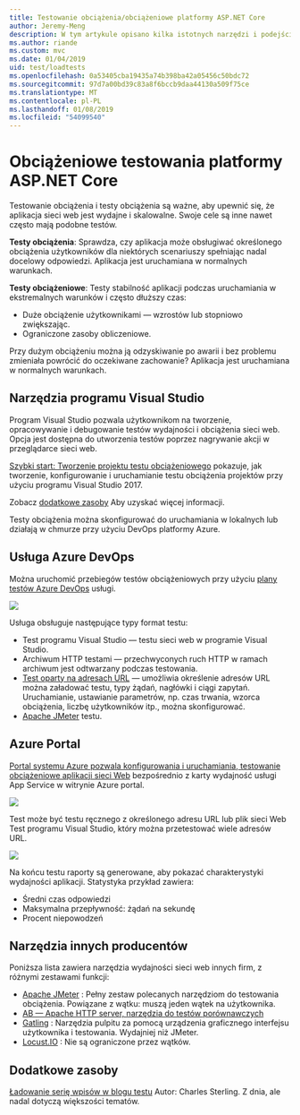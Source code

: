 ```yaml
---
title: Testowanie obciążenia/obciążeniowe platformy ASP.NET Core
author: Jeremy-Meng
description: W tym artykule opisano kilka istotnych narzędzi i podejścia do testowania obciążenia i aplikacje platformy ASP.NET Core testowanie obciążeniowe.
ms.author: riande
ms.custom: mvc
ms.date: 01/04/2019
uid: test/loadtests
ms.openlocfilehash: 0a53405cba19435a74b398ba42a05456c50bdc72
ms.sourcegitcommit: 97d7a00bd39c83a8f6bccb9daa44130a509f75ce
ms.translationtype: MT
ms.contentlocale: pl-PL
ms.lasthandoff: 01/08/2019
ms.locfileid: "54099540"
---
```

# <a name="load-and-stress-testing-aspnet-core"></a>Obciążeniowe testowania platformy ASP.NET Core

Testowanie obciążenia i testy obciążenia są ważne, aby upewnić się, że aplikacja sieci web jest wydajne i skalowalne. Swoje cele są inne nawet często mają podobne testów.

**Testy obciążenia**: Sprawdza, czy aplikacja może obsługiwać określonego obciążenia użytkowników dla niektórych scenariuszy spełniając nadal docelowy odpowiedzi. Aplikacja jest uruchamiana w normalnych warunkach.

**Testy obciążeniowe**: Testy stabilność aplikacji podczas uruchamiania w ekstremalnych warunków i często dłuższy czas:

* Duże obciążenie użytkownikami — wzrostów lub stopniowo zwiększając.
* Ograniczone zasoby obliczeniowe.  

Przy dużym obciążeniu można ją odzyskiwanie po awarii i bez problemu zmieniała powrócić do oczekiwane zachowanie? Aplikacja jest uruchamiana w normalnych warunkach.

## <a name="visual-studio-tools"></a>Narzędzia programu Visual Studio

Program Visual Studio pozwala użytkownikom na tworzenie, opracowywanie i debugowanie testów wydajności i obciążenia sieci web. Opcja jest dostępna do utworzenia testów poprzez nagrywanie akcji w przeglądarce sieci web.

[Szybki start: Tworzenie projektu testu obciążeniowego](/visualstudio/test/quickstart-create-a-load-test-project?view=vs-2017) pokazuje, jak tworzenie, konfigurowanie i uruchamianie testu obciążenia projektów przy użyciu programu Visual Studio 2017.

Zobacz [dodatkowe zasoby](#add) Aby uzyskać więcej informacji.

Testy obciążenia można skonfigurować do uruchamiania w lokalnych lub działają w chmurze przy użyciu DevOps platformy Azure.

## <a name="azure-devops"></a>Usługa Azure DevOps

Można uruchomić przebiegów testów obciążeniowych przy użyciu [plany testów Azure DevOps](/azure/devops/test/load-test/index?view=vsts) usługi.

![](./load-tests/_static/azure-devops-load-test.png)

Usługa obsługuje następujące typy format testu:

- Test programu Visual Studio — testu sieci web w programie Visual Studio.
- Archiwum HTTP testami — przechwyconych ruch HTTP w ramach archiwum jest odtwarzany podczas testowania.
- [Test oparty na adresach URL](/azure/devops/test/load-test/get-started-simple-cloud-load-test?view=vsts) — umożliwia określenie adresów URL można załadować testu, typy żądań, nagłówki i ciągi zapytań. Uruchamianie, ustawianie parametrów, np. czas trwania, wzorca obciążenia, liczbę użytkowników itp., można skonfigurować.
- [Apache JMeter](https://jmeter.apache.org/) testu.

## <a name="azure-portal"></a>Azure Portal

[Portal systemu Azure pozwala konfigurowania i uruchamiania, testowanie obciążeniowe aplikacji sieci Web](/azure/devops/test/load-test/app-service-web-app-performance-test?view=vsts) bezpośrednio z karty wydajność usługi App Service w witrynie Azure portal.

![](./load-tests/_static/azure-appservice-perf-test.png)

Test może być testu ręcznego z określonego adresu URL lub plik sieci Web Test programu Visual Studio, który można przetestować wiele adresów URL.

![](./load-tests/_static/azure-appservice-perf-test-config.png)

Na końcu testu raporty są generowane, aby pokazać charakterystyki wydajności aplikacji. Statystyka przykład zawiera:

- Średni czas odpowiedzi
- Maksymalna przepływność: żądań na sekundę
- Procent niepowodzeń

## <a name="third-party-tools"></a>Narzędzia innych producentów

Poniższa lista zawiera narzędzia wydajności sieci web innych firm, z różnymi zestawami funkcji:

- [Apache JMeter](https://jmeter.apache.org/) : Pełny zestaw polecanych narzędziom do testowania obciążenia. Powiązane z wątku: muszą jeden wątek na użytkownika.
- [AB — Apache HTTP server, narzędzia do testów porównawczych](https://httpd.apache.org/docs/2.4/programs/ab.html)
- [Gatling](https://gatling.io/) : Narzędzia pulpitu za pomocą urządzenia graficznego interfejsu użytkownika i testowania. Wydajniej niż JMeter.
- [Locust.IO](https://locust.io/) : Nie są ograniczone przez wątków.

<a name="add"></a>
## <a name="additional-resources"></a>Dodatkowe zasoby

[Ładowanie serię wpisów w blogu testu](https://blogs.msdn.microsoft.com/charles_sterling/2015/06/01/load-test-series-part-i-creating-web-performance-tests-for-a-load-test/) Autor: Charles Sterling. Z dnia, ale nadal dotyczą większości tematów.